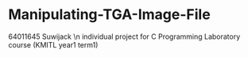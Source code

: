 # Manipulating-TGA-Image-File
64011645 Suwijack \n
individual project for C Programming Laboratory course (KMITL year1 term1) 
